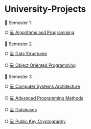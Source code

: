 # University-Projects

📂 Semester 1

○
[💻 Algorithms and Programming](https://github.com/matei1603/University-Projects)

📂 Semester 2

○
[💻 Data Structures](https://github.com/matei1603/University-Projects)

○
[💻 Object Oriented Programming](https://github.com/matei1603/University-Projects)

📂 Semester 3

○
[💻 Computer Systems Architecture](https://github.com/matei1603/University-Projects/tree/main/Computer%20Systems%20Architecture)

○
[💻 Advanced Programming Methods](https://github.com/matei1603/University-Projects)

○
[💻 Databases](https://github.com/matei1603/University-Projects)

○
[💻 Public Key Cryptography](https://github.com/matei1603/University-Projects)
